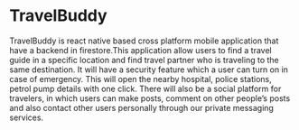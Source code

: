 # TravelBuddy
TravelBuddy is react native based cross platform mobile application that have a backend in firestore.This application allow users to find a travel guide in a specific location and find travel partner who is traveling to the same destination. It will have a security feature which a user can turn on in case of emergency. This will open the nearby hospital, police stations, petrol pump details with one click. There will also be a social platform for travelers, in which users can make posts, comment on other people’s posts and also contact other users personally through our private messaging services. 
